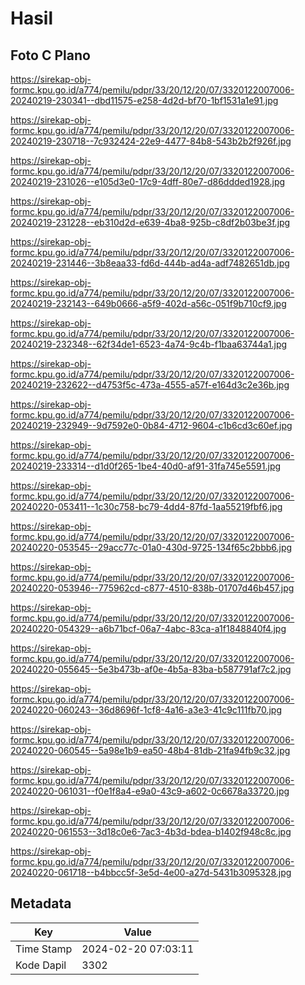 # Hasil

## Foto C Plano

https://sirekap-obj-formc.kpu.go.id/a774/pemilu/pdpr/33/20/12/20/07/3320122007006-20240219-230341--dbd11575-e258-4d2d-bf70-1bf1531a1e91.jpg

https://sirekap-obj-formc.kpu.go.id/a774/pemilu/pdpr/33/20/12/20/07/3320122007006-20240219-230718--7c932424-22e9-4477-84b8-543b2b2f926f.jpg

https://sirekap-obj-formc.kpu.go.id/a774/pemilu/pdpr/33/20/12/20/07/3320122007006-20240219-231026--e105d3e0-17c9-4dff-80e7-d86ddded1928.jpg

https://sirekap-obj-formc.kpu.go.id/a774/pemilu/pdpr/33/20/12/20/07/3320122007006-20240219-231228--eb310d2d-e639-4ba8-925b-c8df2b03be3f.jpg

https://sirekap-obj-formc.kpu.go.id/a774/pemilu/pdpr/33/20/12/20/07/3320122007006-20240219-231446--3b8eaa33-fd6d-444b-ad4a-adf7482651db.jpg

https://sirekap-obj-formc.kpu.go.id/a774/pemilu/pdpr/33/20/12/20/07/3320122007006-20240219-232143--649b0666-a5f9-402d-a56c-051f9b710cf9.jpg

https://sirekap-obj-formc.kpu.go.id/a774/pemilu/pdpr/33/20/12/20/07/3320122007006-20240219-232348--62f34de1-6523-4a74-9c4b-f1baa63744a1.jpg

https://sirekap-obj-formc.kpu.go.id/a774/pemilu/pdpr/33/20/12/20/07/3320122007006-20240219-232622--d4753f5c-473a-4555-a57f-e164d3c2e36b.jpg

https://sirekap-obj-formc.kpu.go.id/a774/pemilu/pdpr/33/20/12/20/07/3320122007006-20240219-232949--9d7592e0-0b84-4712-9604-c1b6cd3c60ef.jpg

https://sirekap-obj-formc.kpu.go.id/a774/pemilu/pdpr/33/20/12/20/07/3320122007006-20240219-233314--d1d0f265-1be4-40d0-af91-31fa745e5591.jpg

https://sirekap-obj-formc.kpu.go.id/a774/pemilu/pdpr/33/20/12/20/07/3320122007006-20240220-053411--1c30c758-bc79-4dd4-87fd-1aa55219fbf6.jpg

https://sirekap-obj-formc.kpu.go.id/a774/pemilu/pdpr/33/20/12/20/07/3320122007006-20240220-053545--29acc77c-01a0-430d-9725-134f65c2bbb6.jpg

https://sirekap-obj-formc.kpu.go.id/a774/pemilu/pdpr/33/20/12/20/07/3320122007006-20240220-053946--775962cd-c877-4510-838b-01707d46b457.jpg

https://sirekap-obj-formc.kpu.go.id/a774/pemilu/pdpr/33/20/12/20/07/3320122007006-20240220-054329--a6b71bcf-06a7-4abc-83ca-a1f1848840f4.jpg

https://sirekap-obj-formc.kpu.go.id/a774/pemilu/pdpr/33/20/12/20/07/3320122007006-20240220-055645--5e3b473b-af0e-4b5a-83ba-b587791af7c2.jpg

https://sirekap-obj-formc.kpu.go.id/a774/pemilu/pdpr/33/20/12/20/07/3320122007006-20240220-060243--36d8696f-1cf8-4a16-a3e3-41c9c111fb70.jpg

https://sirekap-obj-formc.kpu.go.id/a774/pemilu/pdpr/33/20/12/20/07/3320122007006-20240220-060545--5a98e1b9-ea50-48b4-81db-21fa94fb9c32.jpg

https://sirekap-obj-formc.kpu.go.id/a774/pemilu/pdpr/33/20/12/20/07/3320122007006-20240220-061031--f0e1f8a4-e9a0-43c9-a602-0c6678a33720.jpg

https://sirekap-obj-formc.kpu.go.id/a774/pemilu/pdpr/33/20/12/20/07/3320122007006-20240220-061553--3d18c0e6-7ac3-4b3d-bdea-b1402f948c8c.jpg

https://sirekap-obj-formc.kpu.go.id/a774/pemilu/pdpr/33/20/12/20/07/3320122007006-20240220-061718--b4bbcc5f-3e5d-4e00-a27d-5431b3095328.jpg


## Metadata

| Key        | Value               |
| ---------- | ------------------- |
| Time Stamp | 2024-02-20 07:03:11 |
| Kode Dapil | 3302                |



